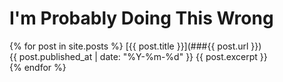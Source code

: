 # I'm Probably Doing This Wrong
{% for post in site.posts %}
[{{ post.title }}](###{{ post.url }})  
{{ post.published_at | date: "%Y-%m-%d" }}
{{ post.excerpt }}  
{% endfor %}
